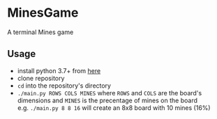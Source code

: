# MinesGame
A terminal Mines game
## Usage
- install python 3.7+ from [here](https://www.python.org/downloads/ "Download Python")
- clone repository
- `cd` into the repository's directory
- `./main.py ROWS COLS MINES` where `ROWS` and `COLS` are the board's <br> 
dimensions and `MINES` is the precentage of mines on the board <br>
e.g. `./main.py 8 8 16` will create an 8x8 board with 10 mines (16%)
